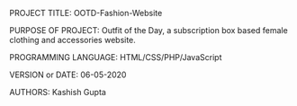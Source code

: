 PROJECT TITLE: OOTD-Fashion-Website

PURPOSE OF PROJECT: Outfit of the Day, a subscription box based female clothing and accessories website. 

PROGRAMMING LANGUAGE: HTML/CSS/PHP/JavaScript 

VERSION or DATE: 06-05-2020

AUTHORS: Kashish Gupta 
